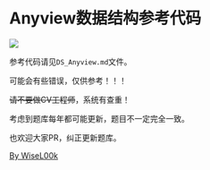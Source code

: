 # Anyview数据结构参考代码

![](https://pic.imgdb.cn/item/67552805d0e0a243d4dfde21.png)

参考代码请见`DS_Anyview.md`文件。

可能会有些错误，仅供参考！！！

~~请不要做CV工程师~~，系统有查重！

考虑到题库每年都可能更新，题目不一定完全一致。

也欢迎大家PR，纠正更新题库。

[By WiseL00k](https://github.com/WiseL00k)